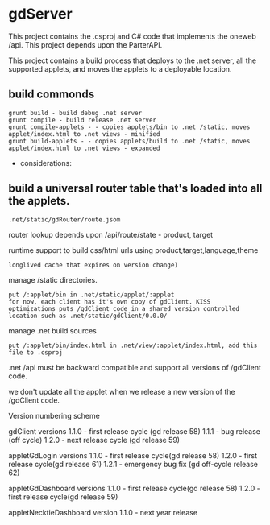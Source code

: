 # gdServer

This project contains the .csproj and C# code that implements the oneweb /api.  This project depends upon the ParterAPI.

This project contains a build process that deploys to the .net server, all the supported applets, and moves the applets to a deployable location.



## build commonds

    grunt build - build debug .net server
    grunt compile - build release .net server
    grunt compile-applets - - copies applets/bin to .net /static, moves applet/index.html to .net views - minified 
    grunt build-applets - - copies applets/build to .net /static, moves applet/index.html to .net views - expanded
    

- considerations:

## build a universal router table that's loaded into all the applets.

    .net/static/gdRouter/route.jsom
router lookup depends upon /api/route/state - product, target
    
runtime support to build css/html urls using product,target,language,theme

    longlived cache that expires on version change)

manage /static directories.

    put /:applet/bin in .net/static/applet/:applet
    for now, each client has it's own copy of gdClient. KISS
    optimizations puts /gdClient code in a shared version controlled location such as .net/static/gdClient/0.0.0/

manage .net build sources

    put /:applet/bin/index.html in .net/view/:applet/index.html, add this file to .csproj

.net /api must be backward compatible and support all versions of /gdClient code.


we don't update all the applet when we release a new version of the /gdClient code.


Version numbering scheme

gdClient versions
 1.1.0  - first release cycle (gd release 58)
 1.1.1  - bug release (off cycle)
 1.2.0  - next release cycle (gd release 59)

appletGdLogin versions
 1.1.0  - first release cycle(gd release 58)
 1.2.0  - first release cycle(gd release 61)
 1.2.1  - emergency bug fix (gd off-cycle release 62)

appletGdDashboard versions
 1.1.0  - first release cycle(gd release 58)
 1.2.0  - first release cycle(gd release 59)

appletNecktieDashboard version
 1.1.0   - next year release
